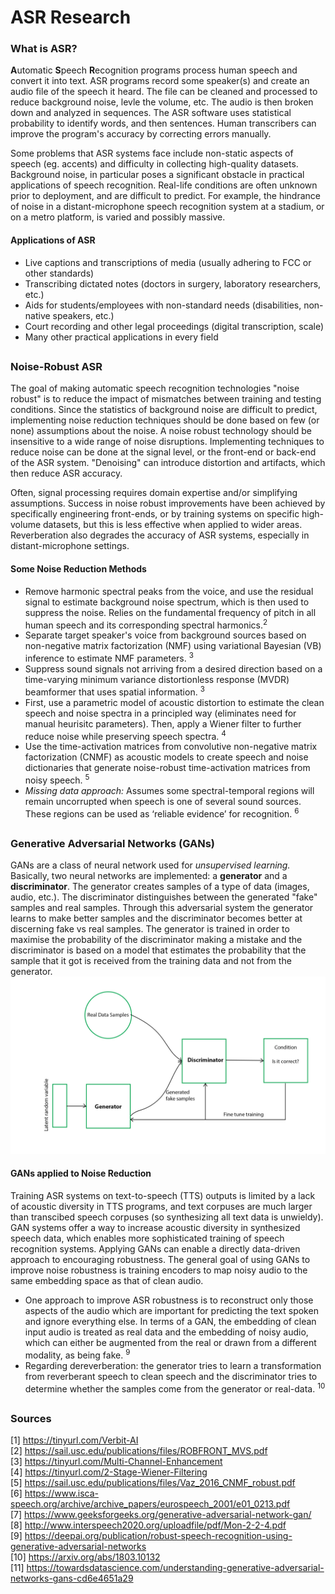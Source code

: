 # ASR Research
### What is ASR?
**A**utomatic **S**peech **R**ecognition programs process human speech and convert it into text.
ASR programs record some speaker(s) and create an audio file of the speech it heard. The file can be cleaned and processed to reduce background noise, levle the volume, etc. The audio is then broken down and analyzed in sequences. The ASR software uses statistical probability to identify words, and then sentences. Human transcribers can improve the program's accuracy by correcting errors manually.  

Some problems that ASR systems face include non-static aspects of speech (eg. accents) and difficulty in collecting high-quality datasets. Background noise, in particular poses a significant obstacle in practical applications of speech recognition. Real-life conditions are often unknown prior to deployment, and are difficult to predict. For example, the hindrance of noise in a distant-microphone speech recognition system at a stadium, or on a metro platform, is varied and possibly massive.

#### Applications of ASR
- Live captions and transcriptions of media (usually adhering to FCC or other standards)
- Transcribing dictated notes (doctors in surgery, laboratory researchers, etc.)
- Aids for students/employees with non-standard needs (disabilities, non-native speakers, etc.)
- Court recording and other legal proceedings (digital transcription, scale)
- Many other practical applications in every field

##  
### Noise-Robust ASR
The goal of making automatic speech recognition technologies "noise robust" is to reduce the impact of mismatches between training and testing conditions. Since the statistics of background noise are difficult to predict, implementing noise reduction techniques should be done based on few (or none) assumptions about the noise. A noise robust technology should be insensitive to a wide range of noise disruptions. Implementing techniques to reduce noise can be done at the signal level, or the front-end or back-end of the ASR system. "Denoising" can introduce distortion and artifacts, which then reduce ASR accuracy. 

Often, signal processing requires domain expertise and/or simplifying assumptions. Success in noise robust improvements have been achieved by specifically engineering front-ends, or by training systems on specific high-volume datasets, but this is less effective when applied to wider areas. Reverberation also degrades the accuracy of ASR systems, especially in distant-microphone settings.
#### Some Noise Reduction Methods
- Remove harmonic spectral peaks from the voice, and use the residual signal to estimate background noise spectrum, which is then used to suppress the noise. Relies on the fundamental frequency of pitch in all human speech and its corresponding spectral harmonics.<sup>2</sup>
- Separate target speaker's voice from background sources based on non-negative matrix factorization (NMF) using variational Bayesian (VB) inference to estimate NMF parameters. <sup>3</sup>
- Suppress sound signals not arriving from a desired direction based on a time-varying minimum variance distortionless response (MVDR) beamformer that uses spatial information. <sup>3</sup>
- First, use a parametric model of acoustic distortion to estimate the clean speech and noise spectra in a principled way (eliminates need for manual heurisitc parameters). Then, apply a Wiener filter to further reduce noise while preserving speech spectra. <sup>4</sup>
- Use the time-activation matrices from convolutive non-negative matrix factorization (CNMF) as acoustic models to create speech and noise dictionaries that generate noise-robust time-activation matrices from noisy speech. <sup>5</sup>
- *Missing data approach:* Assumes some spectral-temporal regions will remain uncorrupted when speech is one of several sound sources. These regions can be used as ‘reliable evidence’ for recognition. <sup>6</sup>

##  
### Generative Adversarial Networks (GANs)
GANs are a class of neural network used for *unsupervised learning.* Basically, two neural networks are implemented: a **generator** and a **discriminator**. The generator creates samples of a type of data (images, audio, etc.). The discriminator distinguishes between the generated "fake" samples and real samples. Through this adversarial system the generator learns to make better samples and the discriminator becomes better at discerning fake vs real samples. The generator is trained in order to maximise the probability of the discriminator making a mistake and the discriminator is based on a model that estimates the probability that the sample that it got is received from the training data and not from the generator. 
![GAN General Workflow](/images/gfg_gans-workflow.jpg)

#### GANs applied to Noise Reduction
Training ASR systems on text-to-speech (TTS) outputs is limited by a lack of acoustic diversity in TTS programs, and text corpuses are much larger than transcibed speech corpuses (so synthesizing all text data is unwieldy). GAN systems offer a way to increase acoustic diversity in synthesized speech data, which enables more sophisticated training of speech recognition systems. Applying GANs can enable a directly data-driven approach to encouraging robustness. The general goal of using GANs to improve noise robustness is training encoders to map noisy audio to the same embedding space as that of clean audio.
- One approach to improve ASR robustness is to reconstruct only those aspects of the audio which are important for predicting the text spoken and ignore everything else.  In terms of a GAN, the embedding of clean input audio is treated as real data and the embedding of noisy audio, which can either be augmented from the real or drawn from a different modality, as being fake. <sup>9</sup>  
- Regarding dereverberation: the generator tries to learn a transformation from reverberant speech to clean speech and the discriminator tries to determine whether the samples come from the generator or real-data. <sup>10</sup>

##  
### Sources
[1] https://tinyurl.com/Verbit-AI  
[2] https://sail.usc.edu/publications/files/ROBFRONT_MVS.pdf  
[3] https://tinyurl.com/Multi-Channel-Enhancement  
[4] https://tinyurl.com/2-Stage-Wiener-Filtering  
[5] https://sail.usc.edu/publications/files/Vaz_2016_CNMF_robust.pdf  
[6] https://www.isca-speech.org/archive/archive_papers/eurospeech_2001/e01_0213.pdf  
[7] https://www.geeksforgeeks.org/generative-adversarial-network-gan/  
[8] http://www.interspeech2020.org/uploadfile/pdf/Mon-2-2-4.pdf  
[9] https://deepai.org/publication/robust-speech-recognition-using-generative-adversarial-networks  
[10] https://arxiv.org/abs/1803.10132  
[11] https://towardsdatascience.com/understanding-generative-adversarial-networks-gans-cd6e4651a29  
